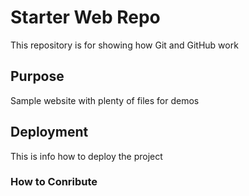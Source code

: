 # Starter Web Repo

This repository is for showing how Git and GitHub work

## Purpose

Sample website with plenty of files for demos

## Deployment

This is info how to deploy the project


### How to Conribute